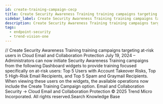 ```yaml
---
id: create-training-campaign-cecp
title: Create Security Awareness Training training campaigns targeting at-risk users in Cloud Email and Collaboration Protection
sidebar_label: Create Security Awareness Training training campaigns targeting at-risk users in Cloud Email and Collaboration Protection
description: Create Security Awareness Training training campaigns targeting at-risk users in Cloud Email and Collaboration Protection
tags:
  - endpoint-security
  - trend-vision-one
---
```


/*<![CDATA[*/ $('#title').html($('meta[name=map-description]').attr('content')); /*]]>*/ Create Security Awareness Training training campaigns targeting at-risk users in Cloud Email and Collaboration Protection July 19, 2024 – Administrators can now initiate Security Awareness Training campaigns from the following Dashboard widgets to provide training focused specifically on at-risk users: Top 5 Users with Account Takeover Risks, Top 5 High-Risk Email Recipients, and Top 5 Spam and Graymail Recipients. When viewing these users on the widgets, the available operations now include the Create Training Campaign option. Email and Collaboration Security → Cloud Email and Collaboration Protection © 2025 Trend Micro Incorporated. All rights reserved.Search Knowledge Base